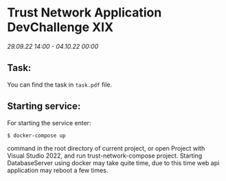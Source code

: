 # Trust Network Application DevChallenge XIX

_29.09.22 14:00 - 04.10.22 00:00_

## Task:

You can find the task in `task.pdf` file.

## Starting service:

For starting the service enter:

```bash
$ docker-compose up
```
command in the root directory of current project, or open Project with Visual Studio 2022, and run trust-network-compose project.
Starting DatabaseServer using docker may take quite time, due to this time web api application may reboot a few times.
